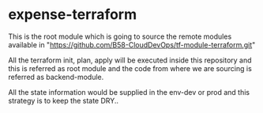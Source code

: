 # expense-terraform

This is the root module which is going to source the remote modules available in "https://github.com/B58-CloudDevOps/tf-module-terraform.git" 

All the terraform init, plan, apply will be executed inside this repository and this is referred as root module and the code from where we are sourcing is referred as backend-module.

All the state information would be supplied in the env-dev or prod and this strategy is to keep the state DRY..